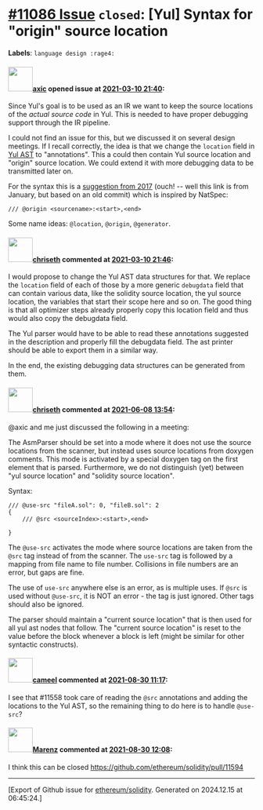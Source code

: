 # [\#11086 Issue](https://github.com/ethereum/solidity/issues/11086) `closed`: [Yul] Syntax for "origin" source location
**Labels**: `language design :rage4:`


#### <img src="https://avatars.githubusercontent.com/u/20340?v=4" width="50">[axic](https://github.com/axic) opened issue at [2021-03-10 21:40](https://github.com/ethereum/solidity/issues/11086):

Since Yul's goal is to be used as an IR we want to keep the source locations of the *actual source code* in Yul. This is needed to have proper debugging support through the IR pipeline.

I could not find an issue for this, but we discussed it on several design meetings. If I recall correctly, the idea is that we change the `location` field in [Yul AST](https://github.com/ethereum/solidity/blob/develop/libyul/AST.h) to "annotations". This a could then contain Yul source location and "origin" source location. We could extend it with more debugging data to be transmitted later on.

For the syntax this is a [suggestion from 2017](https://gitter.im/ethereum/solidity-dev?at=601170c3428d9727dd38ea14) (ouch! -- well this link is from January, but based on an old commit) which is inspired by NatSpec:
```
/// @origin <sourcename>:<start>,<end>
```

Some name ideas: `@location`, `@origin`, `@generator`.

#### <img src="https://avatars.githubusercontent.com/u/9073706?v=4" width="50">[chriseth](https://github.com/chriseth) commented at [2021-03-10 21:46](https://github.com/ethereum/solidity/issues/11086#issuecomment-796175279):

I would propose to change the Yul AST data structures for that. We replace the `location` field of each of those by a more generic `debugdata` field that can contain various data, like the solidity source location, the yul source location, the variables that start their scope here and so on. The good thing is that all optimizer steps already properly copy this location field and thus would also copy the debugdata field.

The Yul parser would have to be able to read these annotations suggested in the description and properly fill the debugdata field. The ast printer should be able to export them in a similar way.

In the end, the existing debugging data structures can be generated from them.

#### <img src="https://avatars.githubusercontent.com/u/9073706?v=4" width="50">[chriseth](https://github.com/chriseth) commented at [2021-06-08 13:54](https://github.com/ethereum/solidity/issues/11086#issuecomment-856789656):

@axic and me just discussed the following in a meeting:

The AsmParser should be set into a mode where it does not use the source locations from the scanner, but instead uses source locations from doxygen comments. This mode is activated by a special doxygen tag on the first element that is parsed. Furthermore, we do not distinguish (yet) between "yul source location" and "solidity source location".

Syntax:

```
/// @use-src "fileA.sol": 0, "fileB.sol": 2
{
    /// @src <sourceIndex>:<start>,<end>

}
```

The `@use-src` activates the mode where source locations are taken from the `@src` tag instead of from the scanner. The `use-src` tag is followed by a mapping from file name to file number. Collisions in file numbers are an error, but gaps are fine.

The use of `use-src` anywhere else is an error, as is multiple uses. If `@src` is used without `@use-src`, it is NOT an error - the tag is just ignored. Other tags should also be ignored.

The parser should maintain a "current source location" that is then used for all yul ast nodes that follow. The "current source location" is reset to the value before the block whenever a block is left (might be similar for other syntactic constructs).

#### <img src="https://avatars.githubusercontent.com/u/137030?v=4" width="50">[cameel](https://github.com/cameel) commented at [2021-08-30 11:17](https://github.com/ethereum/solidity/issues/11086#issuecomment-908258629):

I see that #11558 took care of reading the `@src` annotations and adding the locations to the Yul AST, so the remaining thing to do here is to handle `@use-src`?

#### <img src="https://avatars.githubusercontent.com/u/424752?u=2d50de05ec528b9b84f8b905a56e90669b0f8927&v=4" width="50">[Marenz](https://github.com/Marenz) commented at [2021-08-30 12:08](https://github.com/ethereum/solidity/issues/11086#issuecomment-908288121):

I think this can be closed https://github.com/ethereum/solidity/pull/11594


-------------------------------------------------------------------------------



[Export of Github issue for [ethereum/solidity](https://github.com/ethereum/solidity). Generated on 2024.12.15 at 06:45:24.]
